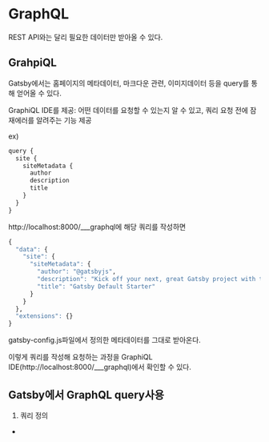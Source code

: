 # GraphQL

REST API와는 달리 필요한 데이터만 받아올 수 있다.

## GrahpiQL
Gatsby에서는 홈페이지의 메타데이터, 마크다운 관련, 이미지데이터 등을
query를 통해 얻어올 수 있다.

GraphiQL IDE를 제공: 어떤 데이터를 요청할 수 있는지 알 수 있고,
쿼리 요청 전에 잠재에러를 알려주는 기능 제공

ex)
```r
query {
  site {
    siteMetadata {
      author
      description
      title
    }
  }
}
```
http://localhost:8000/___graphql에 해당 쿼리를 작성하면
```r
{
  "data": {
    "site": {
      "siteMetadata": {
        "author": "@gatsbyjs",
        "description": "Kick off your next, great Gatsby project with this default starter. This barebones starter ships with the main Gatsby configuration files you might need.",
        "title": "Gatsby Default Starter"
      }
    }
  },
  "extensions": {}
}
```
gatsby-config.js파일에서 정의한 메타데이터를 그대로 받아온다.

이렇게 쿼리를 작성해 요청하는 과정을 GraphiQL IDE(http://localhost:8000/___graphql)에서 확인할 수 있다.

## Gatsby에서 GraphQL query사용
1. 쿼리 정의
  - 